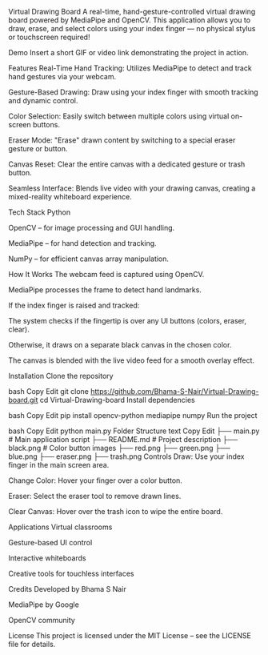 Virtual Drawing Board
A real-time, hand-gesture-controlled virtual drawing board powered by MediaPipe and OpenCV. This application allows you to draw, erase, and select colors using your index finger — no physical stylus or touchscreen required!

Demo
Insert a short GIF or video link demonstrating the project in action.

Features
Real-Time Hand Tracking: Utilizes MediaPipe to detect and track hand gestures via your webcam.

Gesture-Based Drawing: Draw using your index finger with smooth tracking and dynamic control.

Color Selection: Easily switch between multiple colors using virtual on-screen buttons.

Eraser Mode: "Erase" drawn content by switching to a special eraser gesture or button.

Canvas Reset: Clear the entire canvas with a dedicated gesture or trash button.

Seamless Interface: Blends live video with your drawing canvas, creating a mixed-reality whiteboard experience.

Tech Stack
Python

OpenCV – for image processing and GUI handling.

MediaPipe – for hand detection and tracking.

NumPy – for efficient canvas array manipulation.

How It Works
The webcam feed is captured using OpenCV.

MediaPipe processes the frame to detect hand landmarks.

If the index finger is raised and tracked:

The system checks if the fingertip is over any UI buttons (colors, eraser, clear).

Otherwise, it draws on a separate black canvas in the chosen color.

The canvas is blended with the live video feed for a smooth overlay effect.

Installation
Clone the repository

bash
Copy
Edit
git clone https://github.com/Bhama-S-Nair/Virtual-Drawing-board.git
cd Virtual-Drawing-board
Install dependencies

bash
Copy
Edit
pip install opencv-python mediapipe numpy
Run the project

bash
Copy
Edit
python main.py
Folder Structure
text
Copy
Edit
├── main.py             # Main application script
├── README.md           # Project description
├── black.png           # Color button images
├── red.png
├── green.png
├── blue.png
├── eraser.png
├── trash.png
Controls
Draw: Use your index finger in the main screen area.

Change Color: Hover your finger over a color button.

Eraser: Select the eraser tool to remove drawn lines.

Clear Canvas: Hover over the trash icon to wipe the entire board.

Applications
Virtual classrooms

Gesture-based UI control

Interactive whiteboards

Creative tools for touchless interfaces

Credits
Developed by Bhama S Nair

MediaPipe by Google

OpenCV community

License
This project is licensed under the MIT License – see the LICENSE file for details.

